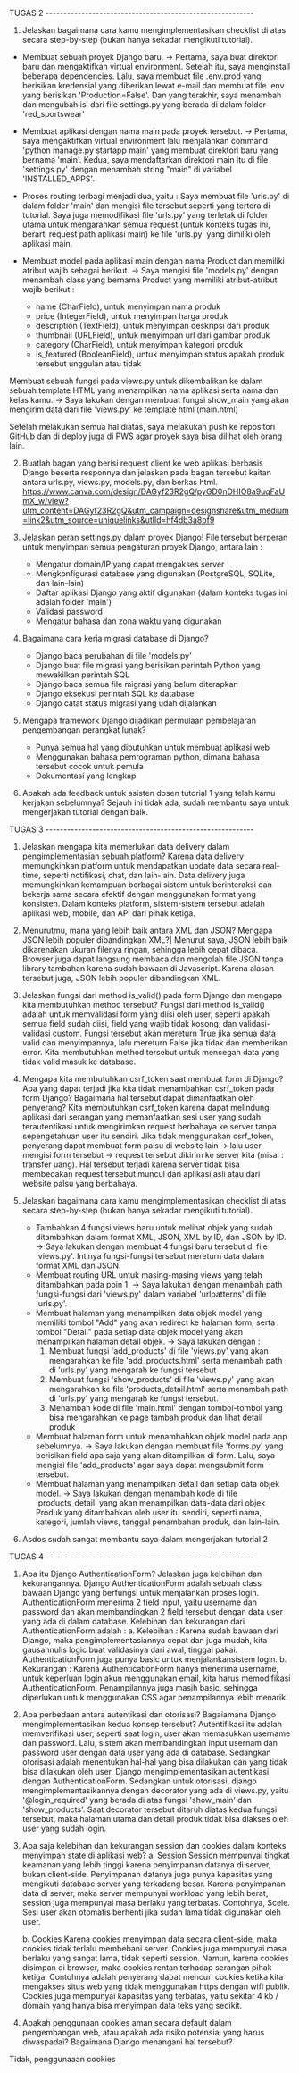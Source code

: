 TUGAS 2 ----------------------------------------------------------
1. Jelaskan bagaimana cara kamu mengimplementasikan checklist di atas secara step-by-step (bukan hanya sekadar mengikuti tutorial).
- Membuat sebuah proyek Django baru. -> Pertama, saya buat direktori baru dan mengaktifkan virtual environment. Setelah itu, saya menginstall beberapa dependencies. Lalu, saya membuat file .env.prod yang berisikan kredensial yang diberikan lewat e-mail dan membuat file .env yang berisikan 'Production=False'. Dan yang terakhir, saya menambah dan mengubah isi dari file settings.py yang berada di dalam folder 'red_sportswear' 

- Membuat aplikasi dengan nama main pada proyek tersebut. -> Pertama, saya mengaktifkan virtual environment lalu menjalankan command 'python manage.py startapp main' yang membuat direktori baru yang bernama 'main'. Kedua, saya mendaftarkan direktori main itu di file 'settings.py' dengan menambah string "main" di variabel 'INSTALLED_APPS'.

- Proses routing terbagi menjadi dua, yaitu :
Saya membuat file 'urls.py' di dalam folder 'main' dan mengisi file tersebut seperti yang tertera di tutorial.
Saya juga memodifikasi file 'urls.py' yang terletak di folder utama untuk mengarahkan semua request (untuk konteks tugas ini, berarti request path aplikasi main) ke file 'urls.py' yang dimiliki oleh aplikasi main.

- Membuat model pada aplikasi main dengan nama Product dan memiliki atribut wajib sebagai berikut. -> Saya mengisi file 'models.py' dengan menambah class yang bernama Product yang memiliki atribut-atribut wajib berikut : 
    - name (CharField), untuk menyimpan nama produk
    - price (IntegerField), untuk menyimpan harga produk
    - description (TextField), untuk menyimpan deskripsi dari produk
    - thumbnail (URLField), untuk menyimpan url dari gambar produk
    - category (CharField), untuk menyimpan kategori produk
    - is_featured (BooleanField), untuk menyimpan status apakah produk tersebut unggulan atau tidak
 
 Membuat sebuah fungsi pada views.py untuk dikembalikan ke dalam sebuah template HTML yang menampilkan nama aplikasi serta nama dan kelas kamu. -> Saya lakukan dengan membuat fungsi show_main yang akan mengirim data dari file 'views.py' ke template html (main.html)
 
 Setelah melakukan semua hal diatas, saya melakukan push ke repositori GitHub dan di deploy juga di PWS agar proyek saya bisa dilihat oleh orang lain.

2. Buatlah bagan yang berisi request client ke web aplikasi berbasis Django beserta responnya dan jelaskan pada bagan tersebut kaitan antara urls.py, views.py, models.py, dan berkas html.
https://www.canva.com/design/DAGyf23R2gQ/pyGD0nDHIO8a9uqFaUmX_w/view?utm_content=DAGyf23R2gQ&utm_campaign=designshare&utm_medium=link2&utm_source=uniquelinks&utlId=hf4db3a8bf9


3. Jelaskan peran settings.py dalam proyek Django!
    File tersebut berperan untuk menyimpan semua pengaturan proyek Django, antara lain : 
    - Mengatur domain/IP yang dapat mengakses server
    - Mengkonfigurasi database yang digunakan (PostgreSQL, SQLite, dan lain-lain)
    - Daftar aplikasi Django yang aktif digunakan (dalam konteks tugas ini adalah folder 'main')
    - Validasi password
    - Mengatur bahasa dan zona waktu yang digunakan

4. Bagaimana cara kerja migrasi database di Django?
    - Django baca perubahan di file 'models.py'
    - Django buat file migrasi yang berisikan perintah Python yang mewakilkan perintah SQL
    - Django baca semua file migrasi yang belum diterapkan
    - Django eksekusi perintah SQL ke database
    - Django catat status migrasi yang udah dijalankan

5. Mengapa framework Django dijadikan permulaan pembelajaran pengembangan perangkat lunak?
    - Punya semua hal yang dibutuhkan untuk membuat aplikasi web
    - Menggunakan bahasa pemrograman python, dimana bahasa tersebut cocok untuk pemula
    - Dokumentasi yang lengkap
    
6. Apakah ada feedback untuk asisten dosen tutorial 1 yang telah kamu kerjakan sebelumnya?
    Sejauh ini tidak ada, sudah membantu saya untuk mengerjakan tutorial dengan baik.

TUGAS 3 ----------------------------------------------------------

1. Jelaskan mengapa kita memerlukan data delivery dalam pengimplementasian sebuah platform?
Karena data delivery memungkinkan platform untuk mendapatkan update data secara real-time, seperti notifikasi, chat, dan lain-lain. Data delivery juga memungkinkan kemampuan berbagai sistem untuk berinteraksi dan bekerja sama secara efektif dengan menggunakan format yang konsisten. Dalam konteks platform, sistem-sistem tersebut adalah aplikasi web, mobile, dan API dari pihak ketiga.

2. Menurutmu, mana yang lebih baik antara XML dan JSON? Mengapa JSON lebih populer dibandingkan XML?|
Menurut saya, JSON lebih baik dikarenakan ukuran filenya ringan, sehingga lebih cepat dibaca. Browser juga dapat langsung membaca dan mengolah file JSON tanpa library tambahan karena sudah bawaan di Javascript. Karena alasan tersebut juga, JSON lebih populer dibandingkan XML.

3. Jelaskan fungsi dari method is_valid() pada form Django dan mengapa kita membutuhkan method tersebut?
Fungsi dari method is_valid() adalah untuk memvalidasi form yang diisi oleh user, seperti apakah semua field sudah diisi, field yang wajib tidak kosong, dan validasi-validasi custom. Fungsi tersebut akan mereturn True jika semua data valid dan menyimpannya, lalu mereturn False jika tidak dan memberikan error. Kita membutuhkan method tersebut untuk mencegah data yang tidak valid masuk ke database.

4. Mengapa kita membutuhkan csrf_token saat membuat form di Django? Apa yang dapat terjadi jika kita tidak menambahkan csrf_token pada form Django? Bagaimana hal tersebut dapat dimanfaatkan oleh penyerang?
Kita membutuhkan csrf_token karena dapat melindungi aplikasi dari serangan yang memanfaatkan sesi user yang sudah terautentikasi untuk mengirimkan request berbahaya ke server tanpa sepengetahuan user itu sendiri.
Jika tidak menggunakan csrf_token, penyerang dapat membuat form palsu di website lain -> lalu user mengisi form tersebut -> request tersebut dikirim ke server kita (misal : transfer uang). Hal tersebut terjadi karena server tidak bisa membedakan request tersebut muncul dari aplikasi asli atau dari website palsu yang berbahaya. 

5. Jelaskan bagaimana cara kamu mengimplementasikan checklist di atas secara step-by-step (bukan hanya sekadar mengikuti tutorial).
    - Tambahkan 4 fungsi views baru untuk melihat objek yang sudah ditambahkan dalam format XML, JSON, XML by ID, dan JSON by ID. -> Saya lakukan dengan membuat 4 fungsi baru tersebut di file 'views.py'. Intinya fungsi-fungsi tersebut mereturn data dalam format XML dan JSON.
    - Membuat routing URL untuk masing-masing views yang telah ditambahkan pada poin 1. -> Saya lakukan dengan menambah path fungsi-fungsi dari 'views.py' dalam variabel 'urlpatterns' di file 'urls.py'.
    - Membuat halaman yang menampilkan data objek model yang memiliki tombol "Add" yang akan redirect ke halaman form, serta tombol "Detail" pada setiap data objek model yang akan menampilkan halaman detail objek. -> Saya lakukan dengan : 
        1. Membuat fungsi 'add_products' di file 'views.py' yang akan mengarahkan ke file 'add_products.html' serta menambah path di 'urls.py' yang mengarah ke fungsi tersebut
        2. Membuat fungsi 'show_products' di file 'views.py' yang akan mengarahkan ke file 'products_detail.html' serta menambah path di 'urls.py' yang mengarah ke fungsi tersebut.
        3. Menambah kode di file 'main.html' dengan tombol-tombol yang bisa mengarahkan ke page tambah produk dan lihat detail produk
    - Membuat halaman form untuk menambahkan objek model pada app sebelumnya. -> Saya lakukan dengan membuat file 'forms.py' yang berisikan field apa saja yang akan ditampilkan di form. Lalu, saya mengisi file 'add_products' agar saya dapat mengsubmit form tersebut.
    - Membuat halaman yang menampilkan detail dari setiap data objek model. -> Saya lakukan dengan menambah kode di file 'products_detail' yang akan menampilkan data-data dari objek Produk yang ditambahkan oleh user itu sendiri, seperti nama, kategori, jumlah views, tanggal penambahan produk, dan lain-lain.

6. Asdos sudah sangat membantu saya dalam mengerjakan tutorial 2

TUGAS 4 ----------------------------------------------------------

1. Apa itu Django AuthenticationForm? Jelaskan juga kelebihan dan kekurangannya. Django AuthenticationForm adalah sebuah class bawaan Django yang berfungsi untuk menjalankan proses login. AuthenticationForm menerima 2 field input, yaitu username dan password dan akan membandingkan 2 field tersebut dengan data user yang ada di dalam database. Kelebihan dan kekurangan dari AuthenticationForm adalah : 
    a. Kelebihan : 
    Karena sudah bawaan dari Django, maka pengimplementasiannya cepat dan juga mudah, kita gausahnulis logic buat validasinya dari awal, tinggal pakai.
    AuthenticationForm juga punya basic untuk menjalankansistem login.
    b. Kekurangan : 
    Karena AuthenticationForm hanya menerima username, untuk keperluan login akun menggunakan email, kita harus memodifikasi AuthenticationForm. Penampilannya juga masih basic, sehingga diperlukan untuk menggunakan CSS agar penampilannya lebih menarik.

2. Apa perbedaan antara autentikasi dan otorisasi? Bagaiamana Django mengimplementasikan kedua konsep tersebut?
Autentifikasi itu adalah memverifikasi user, seperti saat login, user akan memasukkan username dan password. Lalu, sistem akan membandingkan input usernam dan password user dengan data user yang ada di database. Sedangkan otorisasi adalah menentukan hal-hal yang bisa dilakukan dan yang tidak bisa dilakukan oleh user. Django mengimplementasikan autentikasi dengan AuthenticationForm. Sedangkan untuk otorisasi, django mengimplementasikannya dengan decorator yang ada di views.py, yaitu '@login_required' yang berada di atas fungsi 'show_main' dan 'show_products'. Saat decorator tersebut ditaruh diatas kedua fungsi tersebut, maka halaman utama dan detail produk tidak bisa diakses oleh user yang sudah login.

3. Apa saja kelebihan dan kekurangan session dan cookies dalam konteks menyimpan state di aplikasi web?
    a. Session
    Session mempunyai tingkat keamanan yang lebih tinggi karena penyimpanan datanya di server, bukan client-side. Penyimpanan datanya juga punya kapasitas yang mengikuti database server yang terkadang besar. Karena penyimpanan data di server, maka server mempunyai workload yang lebih berat, session juga mempunyai masa berlaku yang terbatas. Contohnya, Scele. Sesi user akan otomatis berhenti jika sudah lama tidak digunakan oleh user.

    b. Cookies
    Karena cookies menyimpan data secara client-side, maka cookies tidak terlalu membebani server. Cookies juga mempunyai masa berlaku yang sangat lama, tidak seperti session. Namun, karena cookies disimpan di browser, maka cookies rentan terhadap serangan pihak ketiga. Contohnya adalah penyerang dapat mencuri cookies ketika kita mengakses situs web yang tidak menggunakan https dengan wifi publik. Cookies juga mempunyai kapasitas yang terbatas, yaitu sekitar 4 kb / domain yang hanya bisa menyimpan data teks yang sedikit.

4. Apakah penggunaan cookies aman secara default dalam pengembangan web, atau apakah ada risiko potensial yang harus diwaspadai? Bagaimana Django menangani hal tersebut?

Tidak, penggunaaan cookies
